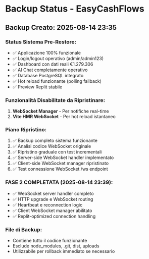 # Backup Status - EasyCashFlows

## Backup Creato: 2025-08-14 23:35

### Status Sistema Pre-Restore:
- ✅ Applicazione 100% funzionale
- ✅ Login/logout operativo (admin/admin123)
- ✅ Dashboard con dati reali €1.279.306
- ✅ AI Chat completamente operativo
- ✅ Database PostgreSQL integrato
- ✅ Hot reload funzionante (polling fallback)
- ✅ Preview Replit stabile

### Funzionalità Disabilitate da Ripristinare:
1. **WebSocket Manager** - Per notifiche real-time
2. **Vite HMR WebSocket** - Per hot reload istantaneo

### Piano Ripristino:
1. ✅ Backup completo sistema funzionante
2. ✅ Analisi codice WebSocket originale
3. ✅ Ripristino graduale con test incrementali
4. ✅ Server-side WebSocket handler implementato
5. ✅ Client-side WebSocket manager ripristinato
6. ✅ Test connessione WebSocket /ws endpoint

### FASE 2 COMPLETATA (2025-08-14 23:39):
- ✅ WebSocket server handler completo
- ✅ HTTP upgrade e WebSocket routing
- ✅ Heartbeat e reconnection logic
- ✅ Client WebSocket manager abilitato
- ✅ Replit-optimized connection handling

### File di Backup:
- Contiene tutto il codice funzionante
- Esclude node_modules, .git, dist, uploads
- Utilizzabile per rollback immediato se necessario
